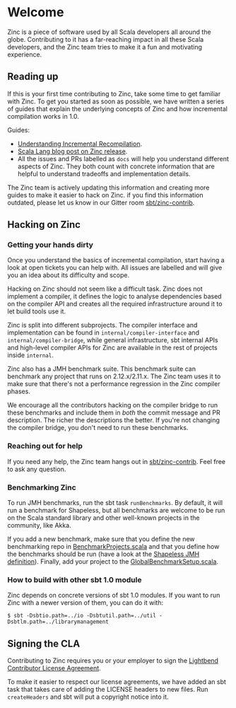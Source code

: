 # Welcome

Zinc is a piece of software used by all Scala developers all around the globe.
Contributing to it has a far-reaching impact in all these Scala developers,
and the Zinc team tries to make it a fun and motivating experience.

## Reading up

If this is your first time contributing to Zinc, take some time to get familiar
with Zinc. To get you started as soon as possible, we have written a series of
guides that explain the underlying concepts of Zinc and how incremental
compilation works in 1.0.

Guides:

* [Understanding Incremental Recompilation](http://www.scala-sbt.org/0.13/docs/Understanding-Recompilation.html).
* [Scala Lang blog post on Zinc release](https://www.scala-lang.org/blog/2017/01/03/zinc-blog-post.html).
* All the issues and PRs labelled as `docs` will help you understand different
  aspects of Zinc. They both count with concrete information that are helpful
  to understand tradeoffs and implementation details.

The Zinc team is actively updating this information and creating more guides
to make it easier to hack on Zinc. if you find this information outdated,
please let us know in our Gitter room [sbt/zinc-contrib][].

## Hacking on Zinc

### Getting your hands dirty

Once you understand the basics of incremental compilation, start having a look
at open tickets you can help with. All issues are labelled and will give you an
idea about its difficulty and scope.

Hacking on Zinc should not seem like a difficult task. Zinc does not implement
a compiler, it defines the logic to analyse dependencies based on the compiler
API and creates all the required infrastructure around it to let build tools
use it.

Zinc is split into different subprojects. The compiler interface and
implementation can be found in `internal/compiler-interface` and `internal/compiler-bridge`,
while general infrastructure, sbt internal APIs and high-level compiler APIs for
Zinc are available in the rest of projects inside `internal`.

Zinc also has a JMH benchmark suite. This benchmark suite can benchmark
any project that runs on 2.12.x/2.11.x. The Zinc team uses it
to make sure that there's not a performance regression in the Zinc compiler phases.

We encourage all the contributors hacking on the compiler bridge to run these
benchmarks and include them in *both* the commit message and PR description.
The richer the descriptions the better. If you're not changing the compiler
bridge, you don't need to run these benchmarks.

### Reaching out for help

If you need any help, the Zinc team hangs out in [sbt/zinc-contrib][].
Feel free to ask any question.

### Benchmarking Zinc

To run JMH benchmarks, run the sbt task `runBenchmarks`. By default,
it will run a benchmark for Shapeless, but all benchmarks are welcome to be run
on the Scala standard library and other well-known projects in the community,
like Akka.

If you add a new benchmark, make sure that you define the new benchmarking repo
in [BenchmarkProjects.scala](https://github.com/sbt/zinc/blob/d532d15139f9f6e8346c8ffb649e564b25d7e897/internal/zinc-benchmarks/src/main/scala/xsbt/BenchmarkProjects.scala)
and that you define how the benchmarks should be run (have a look at the
[Shapeless JMH definition](https://github.com/sbt/zinc/blob/d532d15139f9f6e8346c8ffb649e564b25d7e897/internal/zinc-benchmarks/src/main/scala/xsbt/ShapelessBenchmark.scala)).
Finally, add your project to the [GlobalBenchmarkSetup.scala](https://github.com/sbt/zinc/blob/d532d15139f9f6e8346c8ffb649e564b25d7e897/internal/zinc-benchmarks/src/main/scala/xsbt/GlobalBenchmarkSetup.scala).

### How to build with other sbt 1.0 module

Zinc depends on concrete versions of sbt 1.0 modules. If you want to run Zinc
with a newer version of them, you can do it with:

```
$ sbt -Dsbtio.path=../io -Dsbtutil.path=../util -Dsbtlm.path=../librarymanagement
```

## Signing the CLA

Contributing to Zinc requires you or your employer to sign the
[Lightbend Contributor License Agreement](https://www.lightbend.com/contribute/cla).

To make it easier to respect our license agreements, we have added an sbt task
that takes care of adding the LICENSE headers to new files. Run `createHeaders`
and sbt will put a copyright notice into it.

[sbt/zinc-contrib]: https://gitter.im/sbt/zinc-contrib
